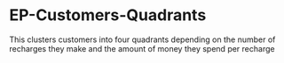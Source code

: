 # EP-Customers-Quadrants
This clusters customers into four quadrants depending on the number of recharges they make and the amount of money they spend per recharge
